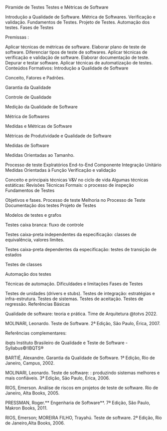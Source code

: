 Piramide de Testes
Testes e Métricas de Software


Introdução a Qualidade de Software. Métrica de Softwares. Verificação e validação. Fundamentos de Testes. Projeto de Testes. Automação dos testes. Fases de Testes

Premissas :

Aplicar técnicas de métricas de software.
Elaborar plano de teste de software.
Diferenciar tipos de teste de softwares.
Aplicar técnicas de verificação e validação de software.
Elaborar documentação de teste.
Depurar e testar software.
Aplicar técnicas de automatização de testes.
Conteúdos Formativos:
Introdução a Qualidade de Software

Conceito, Fatores e Padrões.

Garantia da Qualidade

Controle de Qualidade

Medição da Qualidade de Software

Métrica de Softwares

Medidas e Métricas de Software

Métricas de Produtividade e Qualidade de Software

Medidas de Software

Medidas Orientadas ao Tamanho.

Processo de teste
Explratórios
End-to-End
Componente
Integração
Unitário
Medidas Orientadas à Função
Verificação e validação

Conceito e principais técnicas
V&V no ciclo de vida
Algumas técnicas estáticas: Revisões Técnicas Formais: o processo de inspeção
Fundamentos de Testes

Objetivos e fases.
Processo de teste
Melhoria no Processo de Teste
Documentação dos testes
Projeto de Testes

Modelos de testes e grafos

Testes caixa branca: fluxo de controle

Testes caixa-preta independentes da especificação: classes de equivalência, valores limites.

Testes caixa-preta dependentes da especificação: testes de transição de estados

Testes de classes

Automação dos testes

Técnicas de automação.
Dificuldades e limitações
Fases de Testes

Testes de unidades (drivers e stubs).
Testes de integração: estratégias e infra-estrutura.
Testes de sistemas.
Testes de aceitação.
Testes de regressão.
Referências Básicas


Qualidade de software: teoria e prática. Time de Arquitetura @totvs 2022.

MOLINARI, Leonardo. Teste de Software. 2ª Edição, São Paulo, Érica, 2007.

Referências complementares:

ibqts Instituto Brasileiro de Qualidade e Teste de Software - Syllabus©!IBQTS®

BARTIÉ, Alexandre. Garantia da Qualidade de Software. 1ª Edição, Rio de Janeiro, Campus, 2002.

MOLINARI, Leonardo. Teste de software: : produzindo sistemas melhores e mais confiáveis. 3ª Edição, São Paulo, Érica, 2006.

RIOS, Emerson. Análise de riscos em projetos de teste de software. Rio de Janeiro, Alta Books, 2005.

PRESSMAN, Roger.** Engenharia de Software**. 7ª Edição, São Paulo, Makron Books, 2011.

RIOS, Emerson; MOREIRA FILHO, Trayahú. Teste de software. 2ª Edição, Rio de Janeiro,Alta Books, 2006.